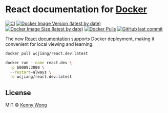 React documentation for [Docker](https://hub.docker.com/r/wcjiang/react.dev)
===

<!--rehype:ignore:start-->
[![CI](https://github.com/uiwjs/react.dev-for-docker/actions/workflows/ci.yml/badge.svg)](https://github.com/uiwjs/react.dev-for-docker/actions/workflows/ci.yml)
[![Docker Image Version (latest by date)](https://img.shields.io/docker/v/wcjiang/react.dev)](https://hub.docker.com/r/wcjiang/react.dev)
[![Docker Image Size (latest by date)](https://img.shields.io/docker/image-size/wcjiang/react.dev)](https://hub.docker.com/r/wcjiang/react.dev)
[![Docker Pulls](https://img.shields.io/docker/pulls/wcjiang/react.dev)](https://hub.docker.com/r/wcjiang/react.dev)
[![GitHub last commit](https://img.shields.io/github/last-commit/reactjs/react.dev?style=flat&label=react.dev)](https://github.com/reactjs/react.dev/commits)
<!--rehype:ignore:end-->

The new [React documentation](https://github.com/reactjs/react.dev) supports Docker deployment, making it convenient for local viewing and learning.

```bash
docker pull wcjiang/react.dev:latest
```

```bash
docker run --name react.dev \
  -p 60009:3000 \
  --restart=always \
  -d wcjiang/react.dev:latest
```

## License

MIT © [Kenny Wong](https://github.com/jaywcjlove)
